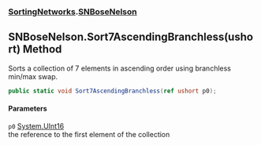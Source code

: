 ### [SortingNetworks](SortingNetworks.md 'SortingNetworks').[SNBoseNelson](SortingNetworks_SNBoseNelson.md 'SortingNetworks.SNBoseNelson')
## SNBoseNelson.Sort7AscendingBranchless(ushort) Method
Sorts a collection of 7 elements in ascending order using branchless min/max swap.  
```csharp
public static void Sort7AscendingBranchless(ref ushort p0);
```
#### Parameters
<a name='SortingNetworks_SNBoseNelson_Sort7AscendingBranchless(ushort)_p0'></a>
`p0` [System.UInt16](https://docs.microsoft.com/en-us/dotnet/api/System.UInt16 'System.UInt16')  
the reference to the first element of the collection
  
